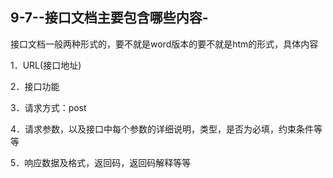 ## 9-7--接口文档主要包含哪些内容-

接口文档一般两种形式的，要不就是word版本的要不就是htm的形式，具体内容

1．URL(接口地址)

2．接口功能

3．请求方式：post

4．请求参数，以及接口中每个参数的详细说明，类型，是否为必填，约束条件等等

5．响应数据及格式，返回码，返回码解释等等
